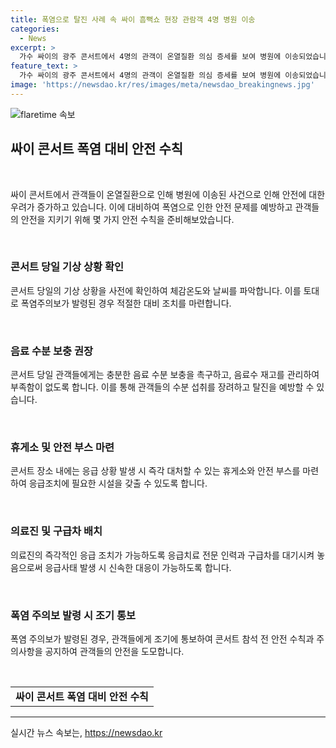 ```yaml
---
title: 폭염으로 탈진 사례 속 싸이 흠뻑쇼 현장 관람객 4명 병원 이송
categories:
  - News
excerpt: >
  가수 싸이의 광주 콘서트에서 4명의 관객이 온열질환 의심 증세를 보여 병원에 이송되었습니다. 싸이 흠뻑쇼 썸머 스웨그(SUMMER SWAG) 2024에서 78명이 응급조치를 받았으며, 다행히 안전사고는 없었습니다. 광주는 폭염주의보가 발령된 상황에서 열린 이 콘서트는 안전에 더욱 신경 써야 할 것으로 보입니다.
feature_text: >
  가수 싸이의 광주 콘서트에서 4명의 관객이 온열질환 의심 증세를 보여 병원에 이송되었습니다. 싸이 흠뻑쇼 썸머 스웨그(SUMMER SWAG) 2024에서 78명이 응급조치를 받았으며, 다행히 안전사고는 없었습니다. 광주는 폭염주의보가 발령된 상황에서 열린 이 콘서트는 안전에 더욱 신경 써야 할 것으로 보입니다.
image: 'https://newsdao.kr/res/images/meta/newsdao_breakingnews.jpg'
---
```


<p><img src="https://newsdao.kr/res/images/meta/newsdao_breakingnews.jpg" alt="flaretime 속보" /></p>

<h2 data-ke-size="size26">싸이 콘서트 폭염 대비 안전 수칙</h2>

<p data-ke-size="size16">&nbsp;</p>

<p>싸이 콘서트에서 관객들이 온열질환으로 인해 병원에 이송된 사건으로 인해 안전에 대한 우려가 증가하고 있습니다. 이에 대비하여 폭염으로 인한 안전 문제를 예방하고 관객들의 안전을 지키기 위해 몇 가지 안전 수칙을 준비해보았습니다.</p>

<p data-ke-size="size16">&nbsp;</p>

<h3 data-ke-size="size24">콘서트 당일 기상 상황 확인</h3>

<p data-ke-size="size16">콘서트 당일의 기상 상황을 사전에 확인하여 체감온도와 날씨를 파악합니다. 이를 토대로 폭염주의보가 발령된 경우 적절한 대비 조치를 마련합니다.</p>

<p data-ke-size="size16">&nbsp;</p>

<h3 data-ke-size="size24">음료 수분 보충 권장</h3>

<p data-ke-size="size16">콘서트 당일 관객들에게는 충분한 음료 수분 보충을 촉구하고, 음료수 재고를 관리하여 부족함이 없도록 합니다. 이를 통해 관객들의 수분 섭취를 장려하고 탈진을 예방할 수 있습니다.</p>

<p data-ke-size="size16">&nbsp;</p>

<h3 data-ke-size="size24">휴게소 및 안전 부스 마련</h3>

<p data-ke-size="size16">콘서트 장소 내에는 응급 상황 발생 시 즉각 대처할 수 있는 휴게소와 안전 부스를 마련하여 응급조치에 필요한 시설을 갖출 수 있도록 합니다.</p>

<p data-ke-size="size16">&nbsp;</p>

<h3 data-ke-size="size24">의료진 및 구급차 배치</h3>

<p data-ke-size="size16">의료진의 즉각적인 응급 조치가 가능하도록 응급치료 전문 인력과 구급차를 대기시켜 놓음으로써 응급사태 발생 시 신속한 대응이 가능하도록 합니다.</p>

<p data-ke-size="size16">&nbsp;</p>

<h3 data-ke-size="size24">폭염 주의보 발령 시 조기 통보</h3>

<p data-ke-size="size16">폭염 주의보가 발령된 경우, 관객들에게 조기에 통보하여 콘서트 참석 전 안전 수칙과 주의사항을 공지하여 관객들의 안전을 도모합니다.</p>

<p data-ke-size="size16">&nbsp;</p>

<table>
    <tbody>
        <tr>
            <td style="text-align: center; height: 17px;"><b>싸이 콘서트 폭염 대비 안전 수칙</b></td>
        </tr>
    </tbody>
</table>

<p><hr></p>
실시간 뉴스 속보는, <a href="https://newsdao.kr" rel="dofollow">https://newsdao.kr</a>


